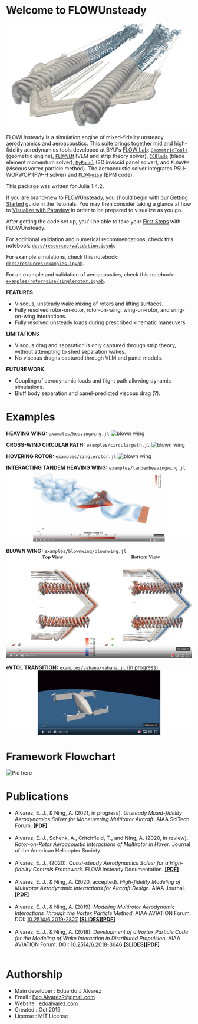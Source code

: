 # Welcome to FLOWUnsteady

![blown wing](../resources/img/blownwing00.png)

FLOWUnsteady is a simulation engine of mixed-fidelity unsteady aerodynamics and aeroacoustics.
This suite brings together mid and high-fidelity
aerodynamics tools developed at BYU's [FLOW Lab](http://flow.byu.edu/): [`GeometricTools`](https://github.com/byuflowlab/GeometricTools.jl)
(geometric engine), [`FLOWVLM`](https://github.com/byuflowlab/FLOWVLM) (VLM and
strip theory solver), [`CCBlade`](https://github.com/byuflowlab/CCBlade.jl)
(blade element momentum solver),
[`MyPanel`](https://github.com/EdoAlvarezR/MyPanel.jl) (3D inviscid panel
solver), and `FLOWVPM` (viscous vortex particle method). The aeroacoustic
solver integrates PSU-WOPWOP (FW-H solver) and [`FLOWNoise`](https://github.com/byuflowlab/FLOWNoise) (BPM code).

This package was written for Julia 1.4.2.

If you are brand-new to FLOWUnsteady, you should begin with our [Getting Started](@ref) guide in the Tutorials.  You may then consider taking a glance at how to [Visualize with Paraview](@ref) in order to be prepared to visualize as you go.

After getting the code set up, you'll be able to take your [First Steps](@ref) with FLOWUnsteady.

For additional validation and numerical recommendations, check this notebook: [`docs/resources/validation.ipynb`](https://nbviewer.jupyter.org/github/byuflowlab/FLOWUnsteady/blob/master/docs/resources/validation.ipynb).

For example simulations, check this notebook: [`docs/resources/examples.ipynb`](https://nbviewer.jupyter.org/github/byuflowlab/FLOWUnsteady/blob/master/docs/resources/examples.ipynb).

For an example and validation of aeroacoustics, check this notebook: [`examples/rotornoise/singlerotor.ipynb`](https://nbviewer.jupyter.org/github/byuflowlab/FLOWUnsteady/blob/master/examples/rotornoise/singlerotor.ipynb).

**FEATURES**
* Viscous, unsteady wake mixing of rotors and lifting surfaces.
* Fully resolved rotor-on-rotor, rotor-on-wing, wing-on-rotor, and wing-on-wing
interactions.
* Fully resolved unsteady loads during prescribed kinematic maneuvers.

**LIMITATIONS**
* Viscous drag and separation is only captured through strip theory, without
attempting to shed separation wakes.
* No viscous drag is captured through VLM and panel models.

**FUTURE WORK**
* Coupling of aerodynamic loads and flight path allowing dynamic simulations.
* Bluff body separation and panel-predicted viscous drag (?).


# Examples
**HEAVING WING:** `examples/heavingwing.jl`
![blown wing](../resources/vid/bertinsheaving00.gif)

**CROSS-WIND CIRCULAR PATH:** `examples/circularpath.jl`
![blown wing](../resources/vid/circularpath03_1.gif)

**HOVERING ROTOR:** `examples/singlerotor.jl`
![blown wing](../resources/vid/fvs_singlerotor02.gif)

**INTERACTING TANDEM HEAVING WING:** `examples/tandemheavingwing.jl`
[![Vid here](../resources/img/play01_wide.png)](https://youtu.be/Pch94bKpjrQ)


**BLOWN WING:** `examples/blownwing/blownwing.jl`
[![Vid here](../resources/img/blownwingplay03.png)](https://youtu.be/3REcIdIXrZA)


**eVTOL TRANSITION:** `examples/vahana/vahana.jl` (in progress)
[![Vid here](../resources/img/play00_wide.png)](https://youtu.be/-xTHvwIe_34)

# Framework Flowchart
<img src=".../resources/img/flowunstrady_diagram03.png" alt="Pic here" style="width: 900px;"/>

# Publications
  * Alvarez, E. J., & Ning, A. (2021, in progress). <i>Unsteady Mixed-fidelity Aerodynamics Solver
for Maneuvering Multirotor Aircraft</i>. AIAA SciTech Forum. <a href="https://github.com/byuflowlab/FLOWUnsteady/blob/master/docs/resources/AlvarezNing_2021-SciTechAbstract-FLOWUnsteady_solver.pdf"><b>[PDF]</b></a><br><br>
  * Alvarez, E. J., Schenk, A., Critchfield, T., and Ning, A. (2020, in review). <i>Rotor-on-Rotor Aeroacoustic Interactions of Multirotor in Hover</i>. Journal of the American Helicopter Society. <br><br>
  * Alvarez, E. J., (2020). <i>Quasi-steady Aerodynamics Solver for a High-fidelity Controls Framework</i>. FLOWUnsteady Documentation. <a href="https://github.com/byuflowlab/FLOWUnsteady/blob/master/docs/resources/quasisteadysolver.pdf"><b>[PDF]</b></a><br><br>
  * Alvarez, E. J., & Ning, A. (2020, accepted). <i>High-fidelity Modeling of Multirotor Aerodynamic Interactions for Aircraft Design</i>. AIAA Journal. <a href="https://byu.box.com/shared/static/s4h4w165x4vlxcmhgmxi05ngq0qab9o0.pdf"><b>[PDF]</b></a><br><br>
  * Alvarez, E. J., & Ning, A. (2019). <i>Modeling Multirotor Aerodynamic Interactions Through the Vortex Particle Method</i>. AIAA AVIATION Forum. DOI: <a href="https://doi.org/10.2514/6.2019-2827 ">10.2514/6.2019-2827</a> <a href="http://edoalvar2.groups.et.byu.net/public/AlvarezNing_2019-AVIATION-Multirotor_aerodynamic_interactions_through_VPM-STATIC.pdf"><b>[SLIDES]</b></a><a href="https://scholarsarchive.byu.edu/facpub/3191/"><b>[PDF]</b></a><br><br>
  * Alvarez, E. J., & Ning, A. (2018). <i>Development of a Vortex Particle Code for the Modeling of Wake Interaction in Distributed Propulsion</i>. AIAA AVIATION Forum. DOI: <a href="https://doi.org/10.2514/6.2018-3646 ">10.2514/6.2018-3646</a> <a href="http://www.et.byu.edu/~edoalvar/public/AlvarezNing_2018-AIAA-VPM_distibuted_propulsion-SLIDE-static.pdf"><b>[SLIDES]</b></a><a href="https://scholarsarchive.byu.edu/facpub/2116/"><b>[PDF]</b></a><br><br>


# Authorship
  * Main developer    : Eduardo J Alvarez
  * Email             : Edo.AlvarezR@gmail.com
  * Website           : [edoalvarez.com](https://www.edoalvarez.com/)
  * Created           : Oct 2019
  * License           : MIT License
